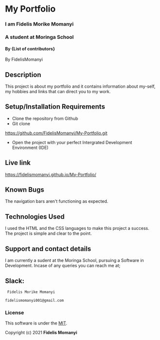 # My Portfolio
### I am Fidelis Morike Momanyi
### A student at Moringa School
#### By **{List of contributors}**
By FidelisMomanyi
## Description
This project is about my portfolio and it contains information about my-self, my hobbies and links that can direct you to my work.
## Setup/Installation Requirements
* Clone the repository from Github
* Git clone

https://github.com/FidelisMomanyi/My-Portfolio.git

* Open the project with your perfect Intergrated Development Environment (IDE)
## Live link

https://fidelismomanyi.github.io/My-Portfolio/

## Known Bugs
The navigation bars aren't functioning as expected.
## Technologies Used
I used the HTML and the CSS languages to make this project a success. The project is simple and clear to the point.
## Support and contact details
I am currently a sudent at the Moringa School, pursuing a Software in Development.
Incase of any queries you can reach me at;
## Slack: 
```
 Fidelis Morike Momanyi
```

```
fidelismomanyi001@gmail.com
```

### License
This software is under the [MIT](License).

Copyright (c) 2021 **Fidelis Momanyi**